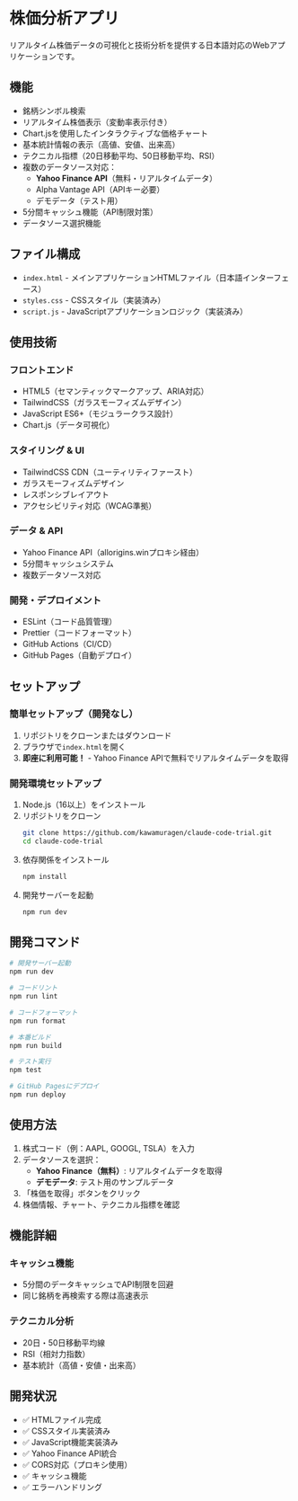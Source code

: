 # 株価分析アプリ

リアルタイム株価データの可視化と技術分析を提供する日本語対応のWebアプリケーションです。

## 機能

- 銘柄シンボル検索
- リアルタイム株価表示（変動率表示付き）
- Chart.jsを使用したインタラクティブな価格チャート
- 基本統計情報の表示（高値、安値、出来高）
- テクニカル指標（20日移動平均、50日移動平均、RSI）
- 複数のデータソース対応：
  - **Yahoo Finance API**（無料・リアルタイムデータ）
  - Alpha Vantage API（APIキー必要）
  - デモデータ（テスト用）
- 5分間キャッシュ機能（API制限対策）
- データソース選択機能

## ファイル構成

- `index.html` - メインアプリケーションHTMLファイル（日本語インターフェース）
- `styles.css` - CSSスタイル（実装済み）
- `script.js` - JavaScriptアプリケーションロジック（実装済み）

## 使用技術

### フロントエンド
- HTML5（セマンティックマークアップ、ARIA対応）
- TailwindCSS（ガラスモーフィズムデザイン）
- JavaScript ES6+（モジュラークラス設計）
- Chart.js（データ可視化）

### スタイリング & UI
- TailwindCSS CDN（ユーティリティファースト）
- ガラスモーフィズムデザイン
- レスポンシブレイアウト
- アクセシビリティ対応（WCAG準拠）

### データ & API
- Yahoo Finance API（allorigins.winプロキシ経由）
- 5分間キャッシュシステム
- 複数データソース対応

### 開発・デプロイメント
- ESLint（コード品質管理）
- Prettier（コードフォーマット）
- GitHub Actions（CI/CD）
- GitHub Pages（自動デプロイ）

## セットアップ

### 簡単セットアップ（開発なし）
1. リポジトリをクローンまたはダウンロード
2. ブラウザで`index.html`を開く
3. **即座に利用可能！** - Yahoo Finance APIで無料でリアルタイムデータを取得

### 開発環境セットアップ
1. Node.js（16以上）をインストール
2. リポジトリをクローン
   ```bash
   git clone https://github.com/kawamuragen/claude-code-trial.git
   cd claude-code-trial
   ```
3. 依存関係をインストール
   ```bash
   npm install
   ```
4. 開発サーバーを起動
   ```bash
   npm run dev
   ```

## 開発コマンド

```bash
# 開発サーバー起動
npm run dev

# コードリント
npm run lint

# コードフォーマット
npm run format

# 本番ビルド
npm run build

# テスト実行
npm test

# GitHub Pagesにデプロイ
npm run deploy
```

## 使用方法

1. 株式コード（例：AAPL, GOOGL, TSLA）を入力
2. データソースを選択：
   - **Yahoo Finance（無料）**: リアルタイムデータを取得
   - **デモデータ**: テスト用のサンプルデータ
3. 「株価を取得」ボタンをクリック
4. 株価情報、チャート、テクニカル指標を確認

## 機能詳細

### キャッシュ機能
- 5分間のデータキャッシュでAPI制限を回避
- 同じ銘柄を再検索する際は高速表示

### テクニカル分析
- 20日・50日移動平均線
- RSI（相対力指数）
- 基本統計（高値・安値・出来高）

## 開発状況

- ✅ HTMLファイル完成
- ✅ CSSスタイル実装済み
- ✅ JavaScript機能実装済み
- ✅ Yahoo Finance API統合
- ✅ CORS対応（プロキシ使用）
- ✅ キャッシュ機能
- ✅ エラーハンドリング